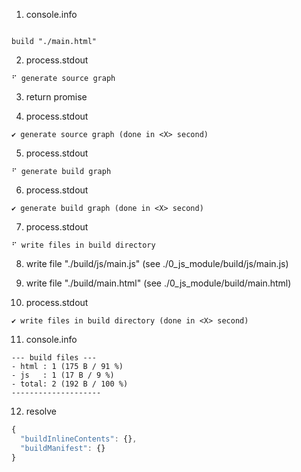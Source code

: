 1. console.info
```console

build "./main.html"
```

2. process.stdout
```console
⠋ generate source graph

```

3. return promise

4. process.stdout
```console
✔ generate source graph (done in <X> second)

```

5. process.stdout
```console
⠋ generate build graph

```

6. process.stdout
```console
✔ generate build graph (done in <X> second)

```

7. process.stdout
```console
⠋ write files in build directory

```

8. write file "./build/js/main.js" (see ./0_js_module/build/js/main.js)

9. write file "./build/main.html" (see ./0_js_module/build/main.html)

10. process.stdout
```console
✔ write files in build directory (done in <X> second)

```

11. console.info
```console
--- build files ---  
- html : 1 (175 B / 91 %)
- js   : 1 (17 B / 9 %)
- total: 2 (192 B / 100 %)
--------------------
```

12. resolve
```js
{
  "buildInlineContents": {},
  "buildManifest": {}
}
```